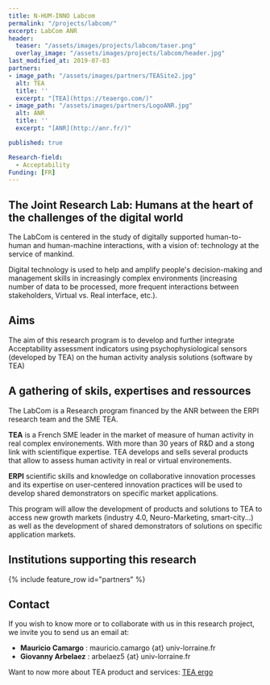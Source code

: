 ```yaml
---
title: N-HUM-INNO Labcom
permalink: "/projects/labcom/"
excerpt: LabCom ANR
header:
  teaser: "/assets/images/projects/labcom/taser.png"
  overlay_image: "/assets/images/projects/labcom/header.jpg"
last_modified_at: 2019-07-03
partners:
- image_path: "/assets/images/partners/TEASite2.jpg"
  alt: TEA
  title: ''
  excerpt: "[TEA](https://teaergo.com/)"
- image_path: "/assets/images/partners/LogoANR.jpg"
  alt: ANR
  title: ''
  excerpt: "[ANR](http://anr.fr/)"

published: true

Research-field:
  - Acceptability
Funding: [FR]  
---
```



## The Joint Research Lab: Humans at the heart of the challenges of the digital world

The LabCom is centered in the study of digitally supported human-to-human and human-machine interactions, with a vision of: technology at the service of mankind.

Digital technology is used to help and amplify people's decision-making and management skills in increasingly complex environments (increasing number of data to be processed, more frequent interactions between stakeholders, Virtual vs. Real interface, etc.).

## Aims

The aim of this research program is to develop and further integrate Acceptability assessment indicators using psychophysiological sensors (developed by TEA) on the human activity analysis solutions (software by TEA)


## A gathering of skils, expertises and ressources

The LabCom is a Research program financed by the ANR between the ERPI research team and the SME TEA.

**TEA** is a French SME leader in the market of measure of human activity in real complex environements. With more than 30 years of R&D and a stong link with scientifique expertise. TEA develops and sells several products that allow to assess human activity in real or virtual environements.

**ERPI** scientific skills and knowledge on collaborative innovation processes and its expertise on user-centered innovation practices will be used to develop shared demonstrators on specific market applications.

This program will allow the development of products and solutions to TEA to access new growth markets (industry 4.0, Neuro-Marketing, smart-city...) as well as the development of shared demonstrators of solutions on specific application markets.

<!-- ## Associated Scientific Production -->


## Institutions supporting this research

{% include feature_row id="partners" %}


## Contact
If you wish to know more or to collaborate with us in this research project, we invite you to
send us an email at:


- **Mauricio Camargo** : mauricio.camargo {at} univ-lorraine.fr
- **Giovanny Arbelaez** : arbelaez5 {at} univ-lorraine.fr

Want to now more about TEA product and services: [TEA ergo](https://teaergo.com)
